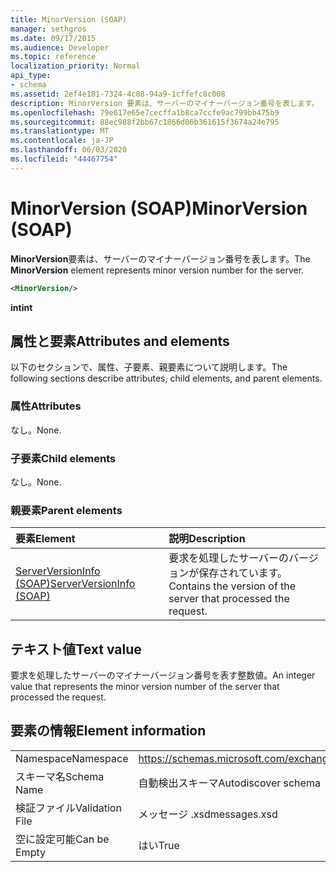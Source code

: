```yaml
---
title: MinorVersion (SOAP)
manager: sethgros
ms.date: 09/17/2015
ms.audience: Developer
ms.topic: reference
localization_priority: Normal
api_type:
- schema
ms.assetid: 2ef4e181-7324-4c88-94a9-1cffefc8c008
description: MinorVersion 要素は、サーバーのマイナーバージョン番号を表します。
ms.openlocfilehash: 79e617e65e7cecffa1b8ca7ccfe9ac799bb475b9
ms.sourcegitcommit: 88ec988f2bb67c1866d06b361615f3674a24e795
ms.translationtype: MT
ms.contentlocale: ja-JP
ms.lasthandoff: 06/03/2020
ms.locfileid: "44467754"
---
```

# <a name="minorversion-soap"></a><span data-ttu-id="09b07-103">MinorVersion (SOAP)</span><span class="sxs-lookup"><span data-stu-id="09b07-103">MinorVersion (SOAP)</span></span>

<span data-ttu-id="09b07-104">**MinorVersion**要素は、サーバーのマイナーバージョン番号を表します。</span><span class="sxs-lookup"><span data-stu-id="09b07-104">The **MinorVersion** element represents minor version number for the server.</span></span> 
  
```XML
<MinorVersion/>
```

 <span data-ttu-id="09b07-105">**int**</span><span class="sxs-lookup"><span data-stu-id="09b07-105">**int**</span></span>
## <a name="attributes-and-elements"></a><span data-ttu-id="09b07-106">属性と要素</span><span class="sxs-lookup"><span data-stu-id="09b07-106">Attributes and elements</span></span>

<span data-ttu-id="09b07-107">以下のセクションで、属性、子要素、親要素について説明します。</span><span class="sxs-lookup"><span data-stu-id="09b07-107">The following sections describe attributes, child elements, and parent elements.</span></span>
  
### <a name="attributes"></a><span data-ttu-id="09b07-108">属性</span><span class="sxs-lookup"><span data-stu-id="09b07-108">Attributes</span></span>

<span data-ttu-id="09b07-109">なし。</span><span class="sxs-lookup"><span data-stu-id="09b07-109">None.</span></span>
  
### <a name="child-elements"></a><span data-ttu-id="09b07-110">子要素</span><span class="sxs-lookup"><span data-stu-id="09b07-110">Child elements</span></span>

<span data-ttu-id="09b07-111">なし。</span><span class="sxs-lookup"><span data-stu-id="09b07-111">None.</span></span>
  
### <a name="parent-elements"></a><span data-ttu-id="09b07-112">親要素</span><span class="sxs-lookup"><span data-stu-id="09b07-112">Parent elements</span></span>

|<span data-ttu-id="09b07-113">**要素**</span><span class="sxs-lookup"><span data-stu-id="09b07-113">**Element**</span></span>|<span data-ttu-id="09b07-114">**説明**</span><span class="sxs-lookup"><span data-stu-id="09b07-114">**Description**</span></span>|
|:-----|:-----|
|[<span data-ttu-id="09b07-115">ServerVersionInfo (SOAP)</span><span class="sxs-lookup"><span data-stu-id="09b07-115">ServerVersionInfo (SOAP)</span></span>](serverversioninfo-soap.md) <br/> |<span data-ttu-id="09b07-116">要求を処理したサーバーのバージョンが保存されています。</span><span class="sxs-lookup"><span data-stu-id="09b07-116">Contains the version of the server that processed the request.</span></span>  <br/> |
   
## <a name="text-value"></a><span data-ttu-id="09b07-117">テキスト値</span><span class="sxs-lookup"><span data-stu-id="09b07-117">Text value</span></span>

<span data-ttu-id="09b07-118">要求を処理したサーバーのマイナーバージョン番号を表す整数値。</span><span class="sxs-lookup"><span data-stu-id="09b07-118">An integer value that represents the minor version number of the server that processed the request.</span></span>
  
## <a name="element-information"></a><span data-ttu-id="09b07-119">要素の情報</span><span class="sxs-lookup"><span data-stu-id="09b07-119">Element information</span></span>

|||
|:-----|:-----|
|<span data-ttu-id="09b07-120">Namespace</span><span class="sxs-lookup"><span data-stu-id="09b07-120">Namespace</span></span>  <br/> |https://schemas.microsoft.com/exchange/2010/Autodiscover  <br/> |
|<span data-ttu-id="09b07-121">スキーマ名</span><span class="sxs-lookup"><span data-stu-id="09b07-121">Schema Name</span></span>  <br/> |<span data-ttu-id="09b07-122">自動検出スキーマ</span><span class="sxs-lookup"><span data-stu-id="09b07-122">Autodiscover schema</span></span>  <br/> |
|<span data-ttu-id="09b07-123">検証ファイル</span><span class="sxs-lookup"><span data-stu-id="09b07-123">Validation File</span></span>  <br/> |<span data-ttu-id="09b07-124">メッセージ .xsd</span><span class="sxs-lookup"><span data-stu-id="09b07-124">messages.xsd</span></span>  <br/> |
|<span data-ttu-id="09b07-125">空に設定可能</span><span class="sxs-lookup"><span data-stu-id="09b07-125">Can be Empty</span></span>  <br/> |<span data-ttu-id="09b07-126">はい</span><span class="sxs-lookup"><span data-stu-id="09b07-126">True</span></span>  <br/> |
   

